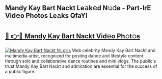 ## Mandy Kay Bart Nackt Le𝚊k𝚎d N𝚞𝚍e - Part-IrE Vid𝚎o Photos Le𝚊ks QfaYI

# <h2><a href="http://fb3a81f.evod.top/?m=Mandy+Kay+Bart+Nackt">🔗 👉🔴 Mandy Kay Bart Nackt Vid𝚎o Ph𝚘t𝚘s</a></h2>

[![Mandy Kay Bart Nackt N𝚞d𝚎s](https://i.imgur.com/8V9OHl7.gif)](http://fb3a81f.evod.top/?m=Mandy+Kay+Bart+Nackt)
Web celebrity Mandy Kay Bart Nackt and multimedia artist, recognized for posting dance and lifestyle content through solo and collaborative dance routines and mini vlogs. The public's trust Mandy Kay Bart Nackt and admiration are essential for the success of a public figure. 
